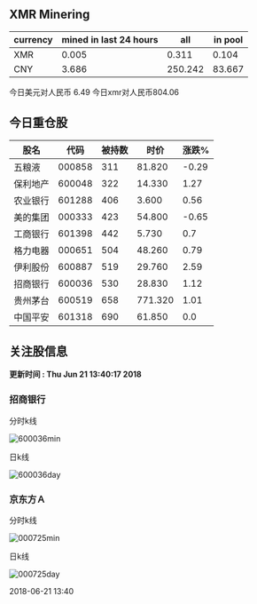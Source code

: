 ## XMR Minering

|currency|mined in last 24 hours|all|in pool|
|---|---|---|---|
|XMR|0.005|0.311|0.104|
|CNY|3.686|250.242|83.667|

今日美元对人民币 6.49	今日xmr对人民币804.06


## 今日重仓股 

|股名|代码|被持数|时价|涨跌%|
|---|---|---|---|---|
|五粮液|000858|311|81.820|-0.29|
|保利地产|600048|322|14.330|1.27|
|农业银行|601288|406|3.600|0.56|
|美的集团|000333|423|54.800|-0.65|
|工商银行|601398|442|5.730|0.7|
|格力电器|000651|504|48.260|0.79|
|伊利股份|600887|519|29.760|2.59|
|招商银行|600036|530|28.830|1.12|
|贵州茅台|600519|658|771.320|1.01|
|中国平安|601318|690|61.850|0.0|

## 关注股信息
**更新时间 : Thu Jun 21 13:40:17 2018**
### 招商银行 
分时k线

![600036min](http://image.sinajs.cn/newchart/min/n/sh600036.gif)

日k线

![600036day](http://image.sinajs.cn/newchart/daily/n/sh600036.gif)

### 京东方Ａ 
分时k线

![000725min](http://image.sinajs.cn/newchart/min/n/sz000725.gif)

日k线

![000725day](http://image.sinajs.cn/newchart/daily/n/sz000725.gif)

2018-06-21 13:40